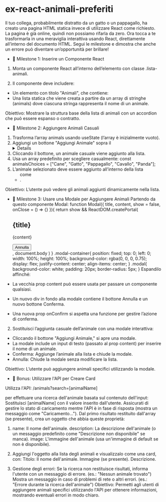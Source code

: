 # ex-react-animali-preferiti

Il tuo collega, probabilmente distratto da un gatto o un pappagallo, ha creato una pagina HTML statica invece di utilizzare React come richiesto. La pagina è già online, quindi non possiamo rifarla da zero. Ora tocca a te trasformarla in una meraviglia interattiva usando React, direttamente all’interno del documento HTML. Segui le milestone e dimostra che anche un errore può diventare un’opportunità per brillare!

- 📌 Milestone 1: Inserire un Componente React

1. Monta un componente React all’interno dell’elemento con classe .lista-animali.

2. Il componente deve includere:
- Un elemento con titolo "Animali", che contiene:
- Una lista  statica che viene creata a partire da un array di stringhe (animals) dove ciascuna stringa rappresenta il nome di un animale.

Obiettivo: Mostrare la struttura base della lista di animali con un accordion che può essere espanso o contratto.

- 📌 Milestone 2: Aggiungere Animali Casuali
1. Trasforma l’array animals usando useState (l’array è inizialmente vuoto).
2. Aggiungi un bottone "Aggiungi Animale" sopra il <details>.
3. Cliccando il bottone, un animale casuale viene aggiunto alla lista.
4. Usa un array predefinito per scegliere casualmente:
const animalsChoices = ["Cane", "Gatto", "Pappagallo", "Cavallo", "Panda"];
5. L’animale selezionato deve essere aggiunto all’interno della lista <ul> come <li>.

Obiettivo: L’utente può vedere gli animali aggiunti dinamicamente nella lista.

- 📌 Milestone 3: Usare una Modale per Aggiungere Animali
Partendo da questo componente Modal:
function Modal({
      title, 
      content, 
      show = false, 
      onClose = () => {}
  }){
      return show && ReactDOM.createPortal(
          <div className="modal-container">
              <div className="modal">
                  <h2>{title}</h2>
                  <p>{content}</p>
                  <button onClick={onClose}>Annulla</button>
              </div>
          </div>,
          document.body
      )
  }
.modal-container{
    position: fixed;
    top: 0;
    left: 0;
    width: 100%;
    height: 100%;
    background-color: rgba(0, 0, 0, 0.75);
    display: flex;
    justify-content: center;
    align-items: center;
}
.modal{
    background-color: white;
    padding: 20px;
    border-radius: 5px;
}
Espandilo affinché:

- La vecchia prop content può essere usata per passare un componente qualsiasi.
- Un nuovo div in fondo alla modale contiene il bottone Annulla e un nuovo bottone Conferma.
- Una nuova prop onConfirm si aspetta una funzione per gestire l’azione di conferma.
2. Sostituisci l’aggiunta casuale dell’animale con una modale interattiva:
- Cliccando il bottone "Aggiungi Animale," si apre una modale.
- La modale include un input di testo (passato al prop content) per inserire il nome di un animale.
- Conferma: Aggiunge l’animale alla lista e chiude la modale.
- Annulla: Chiude la modale senza modificare la lista.

Obiettivo: L’utente può aggiungere animali specifici utilizzando la modale.

- 🎯 Bonus: Utilizzare l'API per Creare Card

Utilizza l'API:
/animals?search=[animalName]

per effettuare una ricerca dell'animale basata sul contenuto dell'input: 
Sostituisci [animalName] con il valore inserito dall'utente.
Assicurati di gestire lo stato di caricamento mentre l'API è in fase di risposta (mostra un messaggio come "Caricamento...").
Dal primo risultato restituito dall'array (se presente), crea un oggetto che abbia queste proprietà:

1. name: Il nome dell'animale.
description: La descrizione dell'animale (o un messaggio predefinito come "Descrizione non disponibile" se manca).
image: L'immagine dell'animale (usa un'immagine di default se non è disponibile).

2. Aggiungi l'oggetto alla lista degli animali e visualizzalo come una card, con:
Titolo: Il nome dell'animale.
Immagine (se presente).
Descrizione.

3. Gestione degli errori:
Se la ricerca non restituisce risultati, informa l'utente con un messaggio di errore. (es.: "Nessun animale trovato")
Mostra un messaggio in caso di problemi di rete o altri errori. (es.: "Errore durante la ricerca dell'animale")
Obiettivo: Permetti agli utenti di aggiungere animali specifici utilizzando l'API per ottenere informazioni, mostrando eventuali errori in modo chiaro.